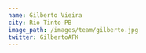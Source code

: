 ```yaml
---
name: Gilberto Vieira
city: Rio Tinto-PB
image_path: /images/team/gilberto.jpg
twitter: GilbertoAFK
---
```

